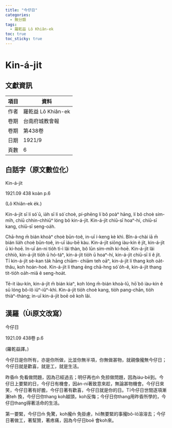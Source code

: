 ```yaml
---
title: "今仔日"
categories:
  - 無分類
tags:
  - 羅乾益 Lô Khiân-ek
toc: true
toc_sticky: true
---
```


# Kin-á-ji̍t

## 文獻資訊

| 項目 | 資料 |
|---|---|
| 作者 | 羅乾益 Lô Khiân-ek |
| 卷期 | 台南府城教會報 |
| 卷期 | 第438卷 |
| 日期 | 1921/9 |
| 頁數 | 6 |

## 白話字（原文數位化）

Kin-á-ji̍t

1921.09 438 koàn p.6

(Lô Khiân-ek e̍k.)

Kin-á-ji̍t sī lí só͘ ū, ia̍h sī lí só͘ choè, pí-phēng lí bô poàⁿ hāng, lí bô choè sím- mi̍h, chiū chhin-chhiūⁿ lóng bô kin-á-ji̍t. Kin-á-ji̍t chiū-sī hoaⁿ-hí, chiū-sī kang, chiū-sī seng-oa̍h.

Chā-hng m̄ bián khoàⁿ choè būn-toê, in-uī í-keng kè khì. Bîn-á-chài iā m̄ bián lia̍h choè būn-toê, in-uī iáu-bē kàu. Kin-á-ji̍t siōng iàu-kín ê ji̍t, kin-á-ji̍t ū ki-hoē. In-uī án-ni tio̍h tì-ì lâi thàn, bô lūn sím-mi̍h ki-hoē. Kin-á-ji̍t lâi chhiò, kin-á-ji̍t tio̍h ū hó-táⁿ, kin-á-ji̍t tio̍h ū hoaⁿ-hí, kin-á-ji̍t chiū-sī lí ê ji̍t. Tī kin-á-ji̍t sè-kan ta̍k hāng chiām- chiām teh oāⁿ, kin-á-ji̍t lí thang koh oa̍t-thâu, koh hoán-hoé. Kin-á-ji̍t lí thang ēng chā-hng só͘ o̍h-ê, kin-á-ji̍t thang tit-tio̍h oa̍h-miā ê seng-hoa̍t.

Tē-it iàu-kín, kin-á-ji̍t m̄ bián kiaⁿ, koh lóng m̄-bián khoà-lū, hō͘ bô iàu-kín ê sū lóng bô-lô iûⁿ-iûⁿ-khì. Kin-á-ji̍t tio̍h choè kang, tio̍h pang-chān, tio̍h thiàⁿ-thàng; in-uī kin-á-ji̍t boē oē koh lâi.

## 漢羅（Ùi原文改寫）

今仔日

1921.09 438卷 p.6

(羅乾益譯。)

今仔日是你所有，亦是你所做，比並你無半項，你無做甚物，就親像攏無今仔日；今仔日就是歡喜，就是工，就是生活。

昨昏m̄ 免看做問題，因為已經過去；明仔再也m̄ 免掠做問題，因為iáu-bē到。今仔日上要緊的日，今仔日有機會，因án-ni著致意來趁，無論甚物機會。今仔日來笑，今仔日著有好膽，今仔日著有歡喜，今仔日就是你的日。Tī今仔日世間逐項漸漸teh 換，今仔日你thang koh越頭，koh反悔；今仔日你thang用昨昏所學的，今仔日thang得著活命的生活。

第一要緊，今仔日m̄ 免驚，koh攏m̄ 免掛慮，hō͘無要緊的事攏bô-lô溶溶去；今仔日著做工，著幫贊，著疼痛，因為今仔日boē 會koh來。
